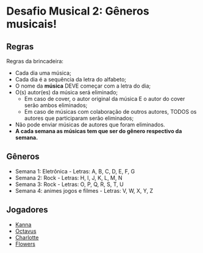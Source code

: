 # Desafio Musical 2: Gêneros musicais!
## Regras
Regras da brincadeira:
- Cada dia uma música;
- Cada dia é a sequência da letra do alfabeto;
- O nome da **música** DEVE começar com a letra do dia;
- O(s) autor(es) da música será eliminado;
	- Em caso de cover, o autor original da música E o autor do cover serão ambos eliminados;
	- Em caso de músicas com colaboração de outros autores, TODOS os autores que participaram serão eliminados;
- Não pode enviar músicas de autores que foram eliminados.
- **A cada semana as músicas tem que ser do gênero respectivo da semana.**

## Gêneros
- Semana 1: Eletrônica - Letras: A, B, C, D, E, F, G
- Semana 2: Rock - Letras: H, I, J, K, L, M, N
- Semana 3: Rock - Letras: O, P, Q, R, S, T, U
- Semana 4: animes jogos e filmes - Letras: V, W, X, Y, Z

## Jogadores
- [Kanna](Jogadores/Kanna.md)
- [Octavus](Jogadores/Octavus.md)
- [Charlotte](Jogadores/Charlotte.md)
- [Flowers](Jogadores/Flowers.md)


